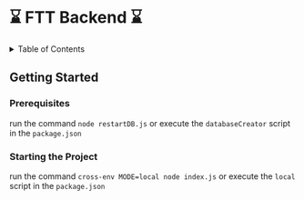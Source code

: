 # ⌛ FTT Backend ⌛

<!-- TABLE OF CONTENTS -->
<details>
  <summary>Table of Contents</summary>
  <ol>
    <li>
      <a href="#getting-started">Getting Started</a>
      <ul>
        <li><a href="#prerequisites">Prerequisites</a></li>
        <li><a href="#startingtheproject">Starting the project</a></li>
      </ul>
    </li>
  </ol>
</details>

<!-- Getting Started -->
## Getting Started

### Prerequisites
run the command `node restartDB.js` or execute the `databaseCreator` script in the `package.json`


### Starting the Project
run the command `cross-env MODE=local node index.js` or execute the `local` script in the `package.json`